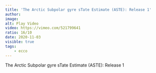 ```yaml
---
title: 'The Arctic Subpolar gyre sTate Estimate (ASTE): Release 1'
author:
image:
alt: Play Video
video: https://vimeo.com/521799641
ratio: 16/10
date: 2020-11-03
visible: true
tags:
    - ecco
---
```

The Arctic Subpolar gyre sTate Estimate (ASTE): Release 1
